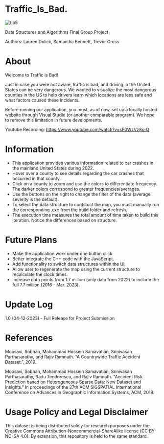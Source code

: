 # Traffic_Is_Bad.
![tib5](https://github.com/lmdulick/Traffic_Is_Bad./assets/116673406/ca908afe-191b-4a1d-9e22-ebfb405527fc)

Data Structures and Algorithms Final Group Project

Authors: Lauren Dulick, Samantha Bennett, Trevor Gross

# About
Welcome to Traffic is Bad!

Just in case you were not aware, traffic is bad, and driving in the United States can be very dangerous. We wanted to visualize the most dangerous counties in the US to help drivers learn which locations are less safe and what factors caused these incidents.

Before running our application, you must, as of now, set up a locally hosted website through Visual Studio (or another comparable program). We hope to remove this limitation in future developments.

Youtube Recording: https://www.youtube.com/watch?v=sE0WzVz8x-Q

# Information
- This application provides various information related to car crashes in the mainland United States during 2022.
- Hover over a county to see details regarding the car crashes that occurred in that county.
- Click on a county to zoom and use the colors to differentiate frequency. The darker colors correspond to greater frequencies/averages.
- Use the buttons on the right to change the filter of the data (average severity is the default).
- To select the data structure to contstuct the map, you must manually run the corresponding .exe from the build folder and refresh.
- The execution time measures the total amount of time taken to build this iteration. Notice the differences based on structure.

# Future Plans
- Make the application work under one button click.
- Better integrate the C++ code with the JavaScript.
- Add functionality to switch data structures within the UI.
- Allow user to regenerate the map using the current structure to recalculate the clock times.
- Increase data points from 1.7 million (only data from 2022) to include the full 7.7 million (2016 - Mar. 2023).

# Update Log
1.0 (04-12-2023) - Full Release for Project Submission

# References
Moosavi, Sobhan, Mohammad Hossein Samavatian, Srinivasan Parthasarathy, and Rajiv Ramnath. “A Countrywide Traffic Accident Dataset.”, 2019.

Moosavi, Sobhan, Mohammad Hossein Samavatian, Srinivasan Parthasarathy, Radu Teodorescu, and Rajiv Ramnath. "Accident Risk Prediction based on Heterogeneous Sparse Data: New Dataset and Insights." In proceedings of the 27th ACM SIGSPATIAL International Conference on Advances in Geographic Information Systems, ACM, 2019.

# Usage Policy and Legal Disclaimer
This dataset is being distributed solely for research purposes under the Creative Commons Attribution-Noncommercial-ShareAlike license (CC BY-NC-SA 4.0). By extension, this repository is held to the same standard.
